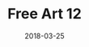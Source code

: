 ---
title: Free Art 12
date: '2018-03-25'
thumb_image: images/mar-3yo/free-art12.jpg
thumb_image_alt: Free Art 12
image: images/mar-3yo/free-art12.jpg
image_alt: Free Art 12
template: project
---	